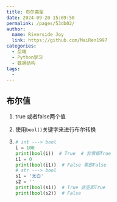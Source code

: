 ```yaml
---
title: 布尔类型
date: 2024-09-20 15:09:50
permalink: /pages/53db02/
author:
  name: Riverside Joy
  link: https://github.com/MaiRen1997
categories:
  - 后端
  - Python学习
  - 数据结构
tags:
  - 
---
```

## 布尔值

1. true 或者false两个值

2. 使用`bool()`关键字来进行布尔转换

3. ```python
   # int ---> bool
   i = 100
   print(bool(i))  # True  # 非零即True
   i1 = 0
   print(bool(i1))  # False 零即False
   # str ---> bool
   s1 = '太白'
   s2 = ''
   print(bool(s1))  # True 非空即True
   print(bool(s2))  # False
   ```

